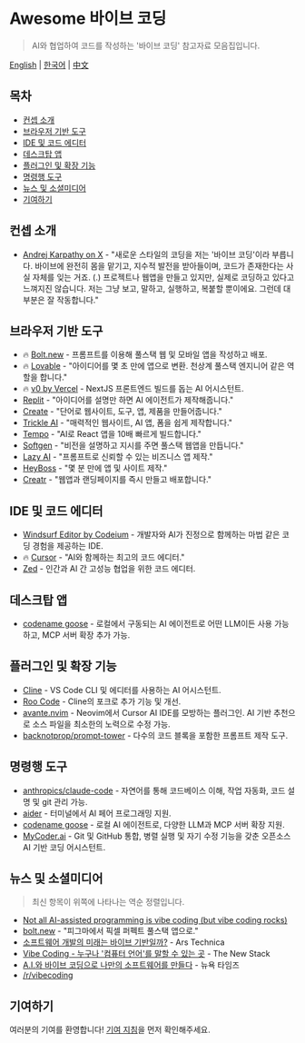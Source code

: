 # Awesome 바이브 코딩

> AI와 협업하여 코드를 작성하는 '바이브 코딩' 참고자료 모음집입니다.

[English](./README.md) | [한국어](./README-KR.md) | [中文](./README-ZH.md)

## 목차
- [컨셉 소개](#컨셉-소개)
- [브라우저 기반 도구](#브라우저-기반-도구)
- [IDE 및 코드 에디터](#ide-및-코드-에디터)
- [데스크탑 앱](#데스크탑-앱)
- [플러그인 및 확장 기능](#플러그인-및-확장-기능)
- [명령행 도구](#명령행-도구)
- [뉴스 및 소셜미디어](#뉴스-및-소셜미디어)
- [기여하기](#기여하기)

## 컨셉 소개
- [Andrej Karpathy on X](https://x.com/karpathy/status/1886192184808149383) - "새로운 스타일의 코딩을 저는 '바이브 코딩'이라 부릅니다. 바이브에 완전히 몸을 맡기고, 지수적 발전을 받아들이며, 코드가 존재한다는 사실 자체를 잊는 거죠. (.) 프로젝트나 웹앱을 만들고 있지만, 실제로 코딩하고 있다고 느껴지진 않습니다. 저는 그냥 보고, 말하고, 실행하고, 복붙할 뿐이에요. 그런데 대부분은 잘 작동합니다."

## 브라우저 기반 도구
- 🔥 [Bolt.new](https://bolt.new/) - 프롬프트를 이용해 풀스택 웹 및 모바일 앱을 작성하고 배포.
- 🔥 [Lovable](https://lovable.dev/) - "아이디어를 몇 초 만에 앱으로 변환. 천상계 풀스택 엔지니어 같은 역할을 합니다."
- 🔥 [v0 by Vercel](https://v0.dev/chat) - NextJS 프론트엔드 빌드를 돕는 AI 어시스턴트.
- [Replit](https://replit.com/) - "아이디어를 설명만 하면 AI 에이전트가 제작해줍니다."
- [Create](https://www.create.xyz/) - "단어로 웹사이트, 도구, 앱, 제품을 만들어줍니다."
- [Trickle AI](https://www.trickle.so/) - "매력적인 웹사이트, AI 앱, 폼을 쉽게 제작합니다."
- [Tempo](https://www.tempo.new/) - "AI로 React 앱을 10배 빠르게 빌드합니다."
- [Softgen](https://softgen.ai/) - "비전을 설명하고 지시를 주면 풀스택 웹앱을 만듭니다."
- [Lazy AI](https://getlazy.ai/) - "프롬프트로 신뢰할 수 있는 비즈니스 앱 제작."
- [HeyBoss](https://www.heyboss.xyz/) - "몇 분 만에 앱 및 사이트 제작."
- [Creatr](https://getcreatr.com/) - "웹앱과 랜딩페이지를 즉시 만들고 배포합니다."

## IDE 및 코드 에디터
- [Windsurf Editor by Codeium](https://codeium.com/windsurf) - 개발자와 AI가 진정으로 함께하는 마법 같은 코딩 경험을 제공하는 IDE.
- 🔥 [Cursor](https://www.cursor.com/) - "AI와 함께하는 최고의 코드 에디터."
- [Zed](https://zed.dev/) - 인간과 AI 간 고성능 협업을 위한 코드 에디터.

## 데스크탑 앱
- [codename goose](https://block.github.io/goose/) - 로컬에서 구동되는 AI 에이전트로 어떤 LLM이든 사용 가능하고, MCP 서버 확장 추가 가능.

## 플러그인 및 확장 기능
- [Cline](https://cline.bot/) - VS Code CLI 및 에디터를 사용하는 AI 어시스턴트.
- [Roo Code](https://github.com/RooVetGit/Roo-Code) - Cline의 포크로 추가 기능 및 개선.
- [avante.nvim](https://github.com/yetone/avante.nvim) - Neovim에서 Cursor AI IDE를 모방하는 플러그인. AI 기반 추천으로 소스 파일을 최소한의 노력으로 수정 가능.
- [backnotprop/prompt-tower](https://github.com/backnotprop/prompt-tower) - 다수의 코드 블록을 포함한 프롬프트 제작 도구.

## 명령행 도구
- [anthropics/claude-code](https://github.com/anthropics/claude-code) - 자연어를 통해 코드베이스 이해, 작업 자동화, 코드 설명 및 git 관리 가능.
- [aider](https://aider.chat/) - 터미널에서 AI 페어 프로그래밍 지원.
- [codename goose](https://block.github.io/goose/) - 로컬 AI 에이전트로, 다양한 LLM과 MCP 서버 확장 지원.
- [MyCoder.ai](https://github.com/drivecore/mycoder) - Git 및 GitHub 통합, 병렬 실행 및 자기 수정 기능을 갖춘 오픈소스 AI 기반 코딩 어시스턴트.

## 뉴스 및 소셜미디어

> 최신 항목이 위쪽에 나타나는 역순 정렬입니다.

- [Not all AI-assisted programming is vibe coding (but vibe coding rocks)](https://simonwillison.net/2025/Mar/19/vibe-coding/)
- [bolt.new](https://x.com/boltdotnew/status/1900197121829331158) - "피그마에서 픽셀 퍼펙트 풀스택 앱으로."
- [소프트웨어 개발의 미래는 바이브 기반일까?](https://arstechnica.com/ai/2025/03/is-vibe-coding-with-ai-gnarly-or-reckless-maybe-some-of-both/) - Ars Technica
- [Vibe Coding - 누구나 '컴퓨터 언어'를 말할 수 있는 곳](https://thenewstack.io/vibe-coding-where-everyone-can-speak-computer-programming/) - The New Stack
- [A.I.와 바이브 코딩으로 나만의 소프트웨어를 만들다](https://www.nytimes.com/2025/02/27/technology/personaltech/vibecoding-ai-software-programming.html) - 뉴욕 타임즈
- [/r/vibecoding](https://www.reddit.com/r/vibecoding/)

## 기여하기
여러분의 기여를 환영합니다! [기여 지침](CONTRIBUTING.md)을 먼저 확인해주세요.